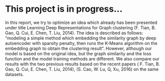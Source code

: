# This project is in progress...
In this report, we try to optimize an idea which already has been presented under title Learning Deep Representations for Graph clustering (F. Tian, B. Gao, Q. Cui, E. Chen, T. Liu, 2014). The idea is described as follows: “modeling a simple method which embedding the similarity graph by deep autoencoder with sparsity penalty, then runs the K-Means algorithm on the embedding graph to obtain the clustering result”. However, although our model is based on the original idea, but the graph similarity and the loss function and the model training methods are different. We also compare our results with the two previous results based on the recent papers ( F. Tian, B. Gao, Q. Cui, E. Chen, T. Liu, 2014), (S. Cao, W. Lu, Q, Xu, 2016) on the same datasets.
